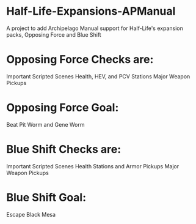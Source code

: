 # Half-Life-Expansions-APManual
A project to add Archipelago Manual support for Half-Life's expansion packs, Opposing Force and Blue Shift

# Opposing Force Checks are:
Important Scripted Scenes
Health, HEV, and PCV Stations
Major Weapon Pickups

# Opposing Force Goal:
Beat Pit Worm and Gene Worm

# Blue Shift Checks are:
Important Scripted Scenes
Health Stations and Armor Pickups
Major Weapon Pickups

# Blue Shift Goal:
Escape Black Mesa
